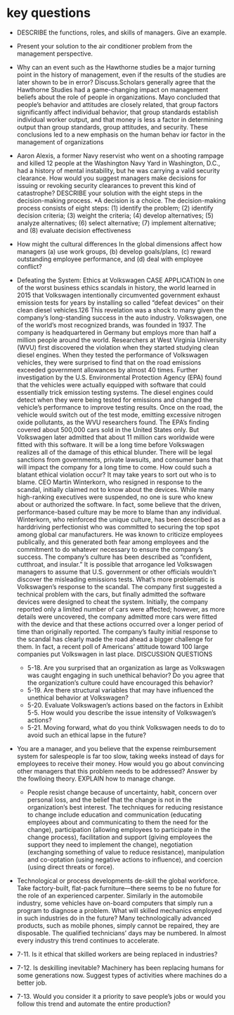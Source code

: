 # key questions

* DESCRIBE the functions, roles, and skills of managers. Give an example. 

* Present your solution to the air conditioner problem from the management perspective.

* Why can an event such as the Hawthorne studies be a major turning point in the history of management, even if the results of the studies are later shown to be in error? Discuss.Scholars generally agree that the Hawthorne Studies had a game-changing impact on management beliefs about the role of people in organizations. Mayo concluded that people’s behavior and attitudes are closely related, that group factors significantly affect individual behavior, that group standards establish individual worker output, and that money is less a factor in determining output than group standards, group attitudes, and security. These conclusions led to a new emphasis on the human behav ior factor in the management of organizations

* Aaron Alexis, a former Navy reservist who went on a shooting rampage and killed 12 people at the Washington Navy Yard in Washington, D.C., had a history of mental instability, but he was carrying a valid security clearance. How would you suggest managers make decisions for issuing or revoking security clearances to prevent this kind of catastrophe? DESCRIBE your solution with the eight steps in the decision-making process.
 *A decision is a choice. The decision-making process consists of eight steps: (1) identify the problem; (2) identify decision criteria; (3) weight the criteria; (4) develop alternatives; (5) analyze alternatives; (6) select alternative; (7) implement alternative; and (8) evaluate decision effectiveness  


* How might the cultural differences In the global dimensions affect how managers (a) use work groups, (b) develop goals/plans, (c) reward outstanding employee performance, and (d) deal with employee conflict?

* Defeating the System: Ethics at Volkswagen CASE APPLICATION 
In one of the worst business ethics scandals in history, the world learned in 2015 that Volkswagen intentionally circumvented government exhaust emission tests for years by installing so called “defeat devices” on their clean diesel vehicles.126 This revelation was a shock to many given the company’s long-standing success in the auto industry. Volkswagen, one of the world’s most recognized brands, was founded in 1937. The company is headquartered in Germany but employs more than half a million people around the world. Researchers at West Virginia University (WVU) first discovered the violation when they started studying clean diesel engines. When they tested the performance of Volkswagen vehicles, they were surprised to find that on the road emissions exceeded government allowances by almost 40 times. Further investigation by the U.S. Environmental Protection Agency (EPA) found that the vehicles were actually equipped with software that could essentially trick emission testing systems. The diesel engines could detect when they were being tested for emissions and changed the vehicle’s performance to improve testing results. Once on the road, the vehicle would switch out of the test mode, emitting excessive nitrogen oxide pollutants, as the WVU researchers found. The EPA’s finding covered about 500,000 cars sold in the United States only. But Volkswagen later admitted that about 11 million cars worldwide were fitted with this software. It will be a long time before Volkswagen realizes all of the damage of this ethical blunder. There will be legal sanctions from governments, private lawsuits, and consumer bans that will impact the company for a long time to come. How could such a blatant ethical violation occur? It may take years to sort out who is to blame. CEO Martin Winterkorn, who resigned in response to the scandal, initially claimed not to know about the devices. While many high-ranking executives were suspended, no one is sure who knew about or authorized the software. In fact, some believe that the driven, performance-based culture may be more to blame than any individual. Winterkorn, who reinforced the unique culture, has been described as a harddriving perfectionist who was committed to securing the top spot among global car manufacturers. He was known to criticize employees publically, and this generated both fear among employees and the commitment to do whatever necessary to ensure the company’s success. The company’s culture has been described as “confident, cutthroat, and insular.” It is possible that arrogance led Volkswagen managers to assume that U.S. government or other officials wouldn’t discover the misleading emissions tests. What’s more problematic is Volkswagen’s response to the scandal. The company first suggested a technical problem with the cars, but finally admitted the software devices were designed to cheat the system. Initially, the company reported only a limited number of cars were affected; however, as more details were uncovered, the company admitted more cars were fitted with the device and that these actions occurred over a longer period of time than originally reported. The company’s faulty initial response to the scandal has clearly made the road ahead a bigger challenge for them. In fact, a recent poll of Americans’ attitude toward 100 large companies put Volkswagen in last place.  DISCUSSION QUESTIONS 
  * 5-18. Are you surprised that an organization as large as Volkswagen was caught engaging in such unethical behavior? Do you agree that the organization’s culture could have encouraged this behavior? 
  * 5-19. Are there structural variables that may have influenced the unethical behavior at Volkswagen? 
  * 5-20. Evaluate Volkswagen’s actions based on the factors in Exhibit 5-5. How would you describe the issue intensity of Volkswagen’s actions? 
  * 5-21. Moving forward, what do you think Volkswagen needs to do to avoid such an ethical lapse in the future?

* You are a manager, and you believe that the expense reimbursement system for salespeople is far too slow, taking weeks instead of days for employees to receive their money. How would you go about convincing other managers that this problem needs to be addressed? Answer by the fowlloing theory. EXPLAIN how to manage change.
  * People resist change because of uncertainty, habit, concern over personal loss, and the belief that the change is not in the organization’s best interest. The techniques for reducing resistance to change include education and communication (educating employees about and communicating to them the need for the change), participation (allowing employees to participate in the change process), facilitation and support (giving employees the support they need to implement the change), negotiation (exchanging something of value to reduce resistance), manipulation and co-optation (using negative actions to influence), and coercion (using direct threats or force).

* Technological or process developments de-skill the global workforce. Take factory-built, flat-pack furniture—there seems to be no future for the role of an experienced carpenter. Similarly in the automobile industry, some vehicles have on-board computers that simply run a program to diagnose a problem. What will skilled mechanics employed in such industries do in the future? Many technologically advanced products, such as mobile phones, simply cannot be repaired, they are disposable. The qualified technicians’ days may be numbered. In almost every industry this trend continues to accelerate.
 * 7-11.  Is it ethical that skilled workers are being replaced in industries?
 * 7-12.  Is deskilling inevitable? Machinery has been replacing humans for some generations now. Suggest types of activities where machines do a better job.
 * 7-13.  Would you consider it a priority to save people’s jobs or would you follow this trend and automate the entire production?

